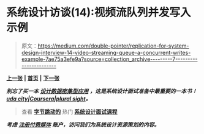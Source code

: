 # 系统设计访谈(14):视频流队列并发写入示例

> 原文：<https://medium.com/double-pointer/replication-for-system-design-interview-14-video-streaming-queue-a-concurrent-writes-example-7ae75a3efe9a?source=collection_archive---------7----------------------->

[**上一张**](https://bit.ly/3rJqtVy) **|** [**首页**](https://bit.ly/3tVGgRY) **|** [**下一张**](https://bit.ly/3CVLAZR)

***别忘了买一本*** [***设计数据密集型应用***](https://amzn.to/3HWOSPm) ***，这是系统设计面试准备中最重要的一本书！***[***uda city***](https://bit.ly/3JIpvl4)***|***[***Coursera***](https://imp.i384100.net/zaYBB0)***|***[***plural sight***](https://pluralsight.pxf.io/Ao7GGK)***。***

> 查看 [**字节跳动的**](https://bytebytego.com?fpr=datajek34) 热门 [**系统设计面试课程**](https://bytebytego.com?fpr=datajek34)

***考虑*** [***注册付费媒体***](https://bit.ly/3LNjPXB) ***账户，访问我们为系统设计资源策划的内容。***